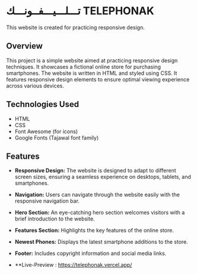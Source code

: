 # تـــلـــيـــفــونـــك  TELEPHONAK
This website is created for practicing responsive design.

## Overview

This project is a simple website aimed at practicing responsive design techniques. It showcases a fictional online store for purchasing smartphones. The website is written in HTML and styled using CSS. It features responsive design elements to ensure optimal viewing experience across various devices.

## Technologies Used

- HTML
- CSS
- Font Awesome (for icons)
- Google Fonts (Tajawal font family)

## Features

- **Responsive Design:** The website is designed to adapt to different screen sizes, ensuring a seamless experience on desktops, tablets, and smartphones.
- **Navigation:** Users can navigate through the website easily with the responsive navigation bar.
- **Hero Section:** An eye-catching hero section welcomes visitors with a brief introduction to the website.
- **Features Section:** Highlights the key features of the online store.
- **Newest Phones:** Displays the latest smartphone additions to the store.
- **Footer:** Includes copyright information and social media links.

 - **Live-Preview : https://telephonak.vercel.app/

